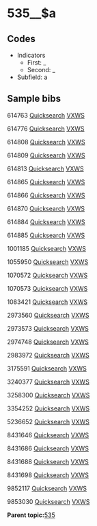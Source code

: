 # 535\_\_$a

## Codes

-   Indicators
    -   First: \_
    -   Second: \_
-   Subfield: a

## Sample bibs

614763 [Quicksearch](https://search.library.yale.edu/catalog/614763) [VXWS](http://prodorbis.library.yale.edu:7014/vxws/GetHoldingsService?bibId=614763)

614776 [Quicksearch](https://search.library.yale.edu/catalog/614776) [VXWS](http://prodorbis.library.yale.edu:7014/vxws/GetHoldingsService?bibId=614776)

614808 [Quicksearch](https://search.library.yale.edu/catalog/614808) [VXWS](http://prodorbis.library.yale.edu:7014/vxws/GetHoldingsService?bibId=614808)

614809 [Quicksearch](https://search.library.yale.edu/catalog/614809) [VXWS](http://prodorbis.library.yale.edu:7014/vxws/GetHoldingsService?bibId=614809)

614813 [Quicksearch](https://search.library.yale.edu/catalog/614813) [VXWS](http://prodorbis.library.yale.edu:7014/vxws/GetHoldingsService?bibId=614813)

614865 [Quicksearch](https://search.library.yale.edu/catalog/614865) [VXWS](http://prodorbis.library.yale.edu:7014/vxws/GetHoldingsService?bibId=614865)

614866 [Quicksearch](https://search.library.yale.edu/catalog/614866) [VXWS](http://prodorbis.library.yale.edu:7014/vxws/GetHoldingsService?bibId=614866)

614870 [Quicksearch](https://search.library.yale.edu/catalog/614870) [VXWS](http://prodorbis.library.yale.edu:7014/vxws/GetHoldingsService?bibId=614870)

614884 [Quicksearch](https://search.library.yale.edu/catalog/614884) [VXWS](http://prodorbis.library.yale.edu:7014/vxws/GetHoldingsService?bibId=614884)

614885 [Quicksearch](https://search.library.yale.edu/catalog/614885) [VXWS](http://prodorbis.library.yale.edu:7014/vxws/GetHoldingsService?bibId=614885)

1001185 [Quicksearch](https://search.library.yale.edu/catalog/1001185) [VXWS](http://prodorbis.library.yale.edu:7014/vxws/GetHoldingsService?bibId=1001185)

1055950 [Quicksearch](https://search.library.yale.edu/catalog/1055950) [VXWS](http://prodorbis.library.yale.edu:7014/vxws/GetHoldingsService?bibId=1055950)

1070572 [Quicksearch](https://search.library.yale.edu/catalog/1070572) [VXWS](http://prodorbis.library.yale.edu:7014/vxws/GetHoldingsService?bibId=1070572)

1070573 [Quicksearch](https://search.library.yale.edu/catalog/1070573) [VXWS](http://prodorbis.library.yale.edu:7014/vxws/GetHoldingsService?bibId=1070573)

1083421 [Quicksearch](https://search.library.yale.edu/catalog/1083421) [VXWS](http://prodorbis.library.yale.edu:7014/vxws/GetHoldingsService?bibId=1083421)

2973560 [Quicksearch](https://search.library.yale.edu/catalog/2973560) [VXWS](http://prodorbis.library.yale.edu:7014/vxws/GetHoldingsService?bibId=2973560)

2973573 [Quicksearch](https://search.library.yale.edu/catalog/2973573) [VXWS](http://prodorbis.library.yale.edu:7014/vxws/GetHoldingsService?bibId=2973573)

2974748 [Quicksearch](https://search.library.yale.edu/catalog/2974748) [VXWS](http://prodorbis.library.yale.edu:7014/vxws/GetHoldingsService?bibId=2974748)

2983972 [Quicksearch](https://search.library.yale.edu/catalog/2983972) [VXWS](http://prodorbis.library.yale.edu:7014/vxws/GetHoldingsService?bibId=2983972)

3175591 [Quicksearch](https://search.library.yale.edu/catalog/3175591) [VXWS](http://prodorbis.library.yale.edu:7014/vxws/GetHoldingsService?bibId=3175591)

3240377 [Quicksearch](https://search.library.yale.edu/catalog/3240377) [VXWS](http://prodorbis.library.yale.edu:7014/vxws/GetHoldingsService?bibId=3240377)

3258300 [Quicksearch](https://search.library.yale.edu/catalog/3258300) [VXWS](http://prodorbis.library.yale.edu:7014/vxws/GetHoldingsService?bibId=3258300)

3354252 [Quicksearch](https://search.library.yale.edu/catalog/3354252) [VXWS](http://prodorbis.library.yale.edu:7014/vxws/GetHoldingsService?bibId=3354252)

5236652 [Quicksearch](https://search.library.yale.edu/catalog/5236652) [VXWS](http://prodorbis.library.yale.edu:7014/vxws/GetHoldingsService?bibId=5236652)

8431646 [Quicksearch](https://search.library.yale.edu/catalog/8431646) [VXWS](http://prodorbis.library.yale.edu:7014/vxws/GetHoldingsService?bibId=8431646)

8431686 [Quicksearch](https://search.library.yale.edu/catalog/8431686) [VXWS](http://prodorbis.library.yale.edu:7014/vxws/GetHoldingsService?bibId=8431686)

8431688 [Quicksearch](https://search.library.yale.edu/catalog/8431688) [VXWS](http://prodorbis.library.yale.edu:7014/vxws/GetHoldingsService?bibId=8431688)

8431698 [Quicksearch](https://search.library.yale.edu/catalog/8431698) [VXWS](http://prodorbis.library.yale.edu:7014/vxws/GetHoldingsService?bibId=8431698)

9852117 [Quicksearch](https://search.library.yale.edu/catalog/9852117) [VXWS](http://prodorbis.library.yale.edu:7014/vxws/GetHoldingsService?bibId=9852117)

9853030 [Quicksearch](https://search.library.yale.edu/catalog/9853030) [VXWS](http://prodorbis.library.yale.edu:7014/vxws/GetHoldingsService?bibId=9853030)

**Parent topic:**[535](../../tags/535/535.md)

